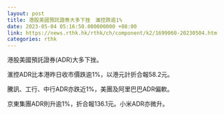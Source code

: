 ```yaml
---
layout: post
title: 港股美國預託證券大多下挫　滙控跌逾1%
date: 2023-05-04 05:16:50.000000000 +08:00
link: https://news.rthk.hk/rthk/ch/component/k2/1699060-20230504.htm
categories: rthk
---
```


港股美國預託證券(ADR)大多下挫。

滙控ADR比本港昨日收市價跌逾1%，以港元計折合報58.2元。

騰訊、工行、中行ADR亦跌近1%，美團及阿里巴巴ADR偏軟。

京東集團ADR則升逾1%，折合報136.1元。小米ADR亦微升。
